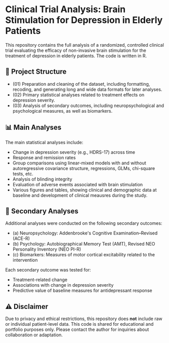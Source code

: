 # Clinical Trial Analysis: Brain Stimulation for Depression in Elderly Patients

This repository contains the full analysis of a randomized, controlled clinical trial evaluating the efficacy of non-invasive brain stimulation for the treatment of depression in elderly patients. 
The code is written in R.

## 📂 Project Structure

- (01) Preparation and cleaning of the dataset, including formatting, recoding, and generating long and wide data formats for later analyses.
- (02) Primary statistical analyses related to treatment effects on depression severity.
- (03) Analysis of secondary outcomes, including neuropsychological and psychological measures, as well as biomarkers.

## 📊 Main Analyses

The main statistical analyses include:
- Change in depression severity (e.g., HDRS-17) across time
- Response and remission rates
- Group comparisons using linear-mixed models with and without autoregressive covariance structure, regressions, GLMs, chi-square tests, etc.
- Analysis of blinding integrity
- Evaluation of adverse events associated with brain stimulation
- Various figures and tables, showing clinical and demographic data at baseline and development of clinical meausres during the study.

## 🧠 Secondary Analyses

Additional analyses were conducted on the following secondary outcomes:
- (a) Neuropsychology: Addenbrooke's Cognitive Examination–Revised (ACE-R)
- (b) Psychology: Autobiographical Memory Test (AMT), Revised NEO Personality Inventory (NEO PI-R)
- (c) Biomarkers: Measures of motor cortical excitability related to the intervention

Each secondary outcome was tested for:
- Treatment-related change
- Associations with change in depression severity
- Predictive value of baseline measures for antidepressant response

## ⚠️ Disclaimer

Due to privacy and ethical restrictions, this repository does **not** include raw or individual patient-level data.
This code is shared for educational and portfolio purposes only. Please contact the author for inquiries about collaboration or adaptation.
